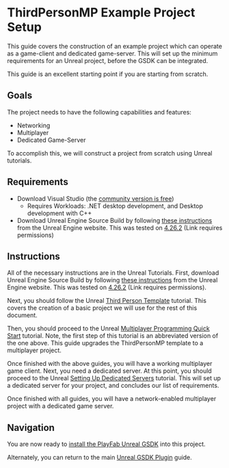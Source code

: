 # ThirdPersonMP Example Project Setup

This guide covers the construction of an example project which can operate as a game-client and dedicated game-server. This will set up the minimum requirements for an Unreal project, before the GSDK can be integrated.

This guide is an excellent starting point if you are starting from scratch.

## Goals

The project needs to have the following capabilities and features:

* Networking
* Multiplayer
* Dedicated Game-Server

To accomplish this, we will construct a project from scratch using Unreal tutorials.

## Requirements

* Download Visual Studio (the [community version is free](https://visualstudio.microsoft.com/vs/community/))
	- Requires Workloads: .NET desktop development, and Desktop development with C++
* Download Unreal Engine Source Build by following [these instructions](https://docs.unrealengine.com/4.26/ProgrammingAndScripting/ProgrammingWithCPP/DownloadingSourceCode/) from the Unreal Engine website. This was tested on [4.26.2](https://github.com/EpicGames/UnrealEngine/releases/tag/4.26.2-release) (Link requires permissions)

## Instructions

All of the necessary instructions are in the Unreal Tutorials. First, download Unreal Engine Source Build by following [these instructions](https://docs.unrealengine.com/4.26/ProgrammingAndScripting/ProgrammingWithCPP/DownloadingSourceCode/) from the Unreal Engine website. This was tested on [4.26.2](https://github.com/EpicGames/UnrealEngine/releases/tag/4.26.2-release) (Link requires permissions).

Next, you should follow the Unreal [Third Person Template](https://docs.unrealengine.com/4.27/Resources/Templates/ThirdPerson/) tutorial. This covers the creation of a basic project we will use for the rest of this document.

Then, you should proceed to the Unreal [Multiplayer Programming Quick Start](https://docs.unrealengine.com/4.27/InteractiveExperiences/Networking/QuickStart/) tutorial. Note, the first step of this tutorial is an abbreviated version of the one above. This guide upgrades the ThirdPersonMP template to a multiplayer project.

Once finished with the above guides, you will have a working multiplayer game client. Next, you need a dedicated server. At this point, you should proceed to the Unreal [Setting Up Dedicated Servers](https://docs.unrealengine.com/4.27/InteractiveExperiences/Networking/HowTo/DedicatedServers/) tutorial. This will set up a dedicated server for your project, and concludes our list of requirements.

Once finished with all guides, you will have a network-enabled multiplayer project with a dedicated game server.

## Navigation

You are now ready to [install the PlayFab Unreal GSDK](ThirdPersonMPGSDKSetup.md) into this project.

Alternately, you can return to the main [Unreal GSDK Plugin](README.md#project-gsdk-setup) guide.

